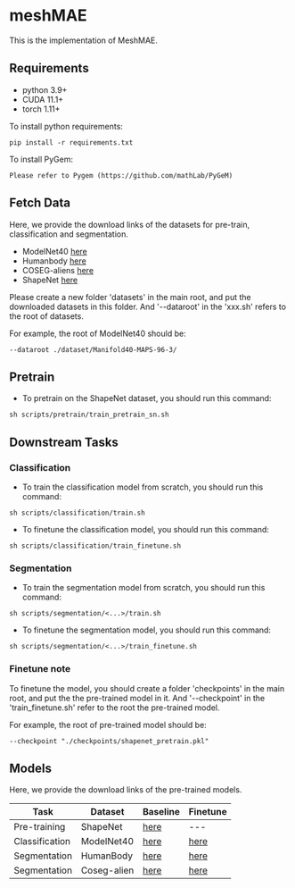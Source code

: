 # meshMAE
This is the implementation of MeshMAE.
## Requirements

* python 3.9+
* CUDA 11.1+
* torch 1.11+

To install python requirements:
```setup
pip install -r requirements.txt
```


To install PyGem:
```
Please refer to Pygem (https://github.com/mathLab/PyGeM)
```

## Fetch Data
Here, we provide the download links of the datasets for pre-train, classification and segmentation. 

- ModelNet40 [here](https://cloud.tsinghua.edu.cn/f/af5c682587cc4f9da9b8/?dl=1)
- Humanbody [here](https://drive.google.com/file/d/1XaqMC8UrIZ_N77gN83PI3VK03G5IJskt/view?usp=sharing)
- COSEG-aliens [here](https://drive.google.com/file/d/12QCv2IUySoSzxeuvERGzgmE7YY3QzjfW/view?usp=sharing)
- ShapeNet [here](https://pan.quark.cn/s/eebb562558c6)



Please create a new folder 'datasets' in the main root, and put the downloaded datasets in this folder. And '--dataroot' in the 'xxx.sh' refers to the root of datasets. 

For example, the root of ModelNet40 should be:

```
--dataroot ./dataset/Manifold40-MAPS-96-3/ 
```


## Pretrain


* To pretrain on the ShapeNet dataset, you should run this command:
```
sh scripts/pretrain/train_pretrain_sn.sh
```
 


## Downstream Tasks

### Classification

* To train the classification model from scratch, you should run this command:

```
sh scripts/classification/train.sh
```

* To finetune the classification model, you should run this command:
```
sh scripts/classification/train_finetune.sh
```


### Segmentation

* To train the segmentation model from scratch, you should run this command:

```
sh scripts/segmentation/<...>/train.sh
```

* To finetune the segmentation model, you should run this command:

```
sh scripts/segmentation/<...>/train_finetune.sh
```


### Finetune note 
To finetune the model, you should create a folder 'checkpoints' in the main root, and put the
the pre-trained model in it. And '--checkpoint' in the 'train_finetune.sh' refer to the root the pre-trained model.

For example, the root of pre-trained model should be:

```
--checkpoint "./checkpoints/shapenet_pretrain.pkl"
```


## Models

Here, we provide the download links of the pre-trained models.

| Task              | Dataset        | Baseline                                                                                   | Finetune                                                                                   |      
|-------------------|----------------|--------------------------------------------------------------------------------------------|--------------------------------------------------------------------------------------------|
| Pre-training      | ShapeNet       | [here](https://drive.google.com/file/d/1MOGlOfacoRL6ZrF4AAyB6akmio4Ek3es/view?usp=sharing) |---                                                                                        |
| Classification    | ModelNet40     | [here](https://drive.google.com/file/d/1gvqqnBR9EpWmoOgbe5lINc-6pfpim-uI/view?usp=sharing) | [here](https://drive.google.com/file/d/1kuo_Wz5lFDq7RZNUCI6LhK6q0szfyqfU/view?usp=sharing) |
| Segmentation      | HumanBody      | [here](https://drive.google.com/file/d/1WgPGiVqR891UF33S8s2QlsgWwyQLuilP/view?usp=sharing) | [here](https://drive.google.com/file/d/1q7yeBpMTuHhIeKXn8K_7ofAZ9pum9xot/view?usp=sharing)                                                                                   |
| Segmentation      | Coseg-alien    | [here](https://drive.google.com/file/d/1UyDwkDtkU9eFAuv8nPT_M35Y6SnalVTI/view?usp=sharing) | [here](https://drive.google.com/file/d/1D9tvEwjSb2lEc4acGAtmgJEGttP2SIzC/view?usp=sharing) |
